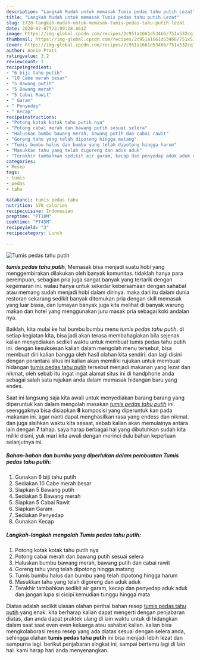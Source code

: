 ```yaml
---
description: "Langkah Mudah untuk memasak Tumis pedas tahu putih Lezat"
title: "Langkah Mudah untuk memasak Tumis pedas tahu putih Lezat"
slug: 1720-langkah-mudah-untuk-memasak-tumis-pedas-tahu-putih-lezat
date: 2020-07-07T22:09:28.861Z
image: https://img-global.cpcdn.com/recipes/2c951a1661d53466/751x532cq70/tumis-pedas-tahu-putih-foto-resep-utama.jpg
thumbnail: https://img-global.cpcdn.com/recipes/2c951a1661d53466/751x532cq70/tumis-pedas-tahu-putih-foto-resep-utama.jpg
cover: https://img-global.cpcdn.com/recipes/2c951a1661d53466/751x532cq70/tumis-pedas-tahu-putih-foto-resep-utama.jpg
author: Annie Pratt
ratingvalue: 3.2
reviewcount: 3
recipeingredient:
- "6 biji tahu putih"
- "10 Cabe merah besar"
- "5 Bawang putih"
- "5 Bawang merah"
- "5 Cabai Rawit"
- " Garam"
- " Penyedap"
- " Kecap"
recipeinstructions:
- "Potong kotak kotak tahu putih nya"
- "Potong cabai merah dan bawang putih sesuai selera"
- "Haluskan bumbu bawang merah, bawang putih dan cabai rawit"
- "Goreng tahu yang telah dipotong hingga matang"
- "Tumis bumbu halus dan bumbu yang telah dipotong hingga harum"
- "Masukkan tahu yang telah digoreng dan aduk aduk"
- "Terakhir tambahkan sedikit air garam, kecap dan penyedap aduk aduk dan jangan lupa si cicipi kemudian tunggu hingga mata"
categories:
- Resep
tags:
- tumis
- pedas
- tahu

katakunci: tumis pedas tahu 
nutrition: 170 calories
recipecuisine: Indonesian
preptime: "PT10M"
cooktime: "PT45M"
recipeyield: "3"
recipecategory: Lunch

---
```



![Tumis pedas tahu putih](https://img-global.cpcdn.com/recipes/2c951a1661d53466/751x532cq70/tumis-pedas-tahu-putih-foto-resep-utama.jpg)

<b><i>tumis pedas tahu putih</i></b>, Memasak bisa menjadi suatu hobi yang menggembirakan dilakukan oleh banyak komunitas. tidaklah hanya para perempuan, sebagian pria juga sangat banyak yang tertarik dengan kegemaran ini. walau hanya untuk sekedar kebersamaan dengan sahabat atau memang sudah menjadi hobi dalam dirinya. maka dari itu dalam dunia restoran sekarang sedikit banyak ditemukan pria dengan skill memasak yang luar biasa, dan lumayan banyak juga kita melihat di banyak warung makan dan hotel yang menggunakan juru masak pria sebagai koki andalan nya.

Baiklah, kita mulai ke hal bumbu bumbu menu <i>tumis pedas tahu putih</i>. di setiap kegiatan kita, bisa jadi akan terasa membahagiakan bila sejenak kalian menyediakan sedikit waktu untuk membuat tumis pedas tahu putih ini. dengan kesuksesan kalian dalam mengolah menu tersebut, bisa membuat diri kalian bangga oleh hasil olahan kita sendiri. dan lagi disini dengan perantara situs ini kalian akan memiliki rujukan untuk membuat hidangan <u>tumis pedas tahu putih</u> tersebut menjadi makanan yang lezat dan nikmat, oleh sebab itu ingat ingat alamat situs ini di handphone anda sebagai salah satu rujukan anda dalam memasak hidangan baru yang endes.




Saat ini langsung saja kita awali untuk menyediakan barang barang yang diperuntuk kan dalam mengolah masakan <u><i>tumis pedas tahu putih</i></u> ini. seenggaknya bisa disiapkan <b>8</b> komposisi yang diperuntuk kan pada makanan ini. agar nanti dapat menghasilkan rasa yang endess dan nikmat. dan juga sisihkan waktu kita sesaat, sebab kalian akan memulainya antara lain dengan <b>7</b> tahap. saya harap berbagai hal yang dibutuhkan sudah kita miliki disini, yuk mari kita awali dengan merinci dulu bahan keperluan selanjutnya ini.

<!--inarticleads1-->

##### Bahan-bahan dan bumbu yang diperlukan dalam pembuatan Tumis pedas tahu putih:

1. Gunakan 6 biji tahu putih
1. Sediakan 10 Cabe merah besar
1. Siapkan 5 Bawang putih
1. Sediakan 5 Bawang merah
1. Siapkan 5 Cabai Rawit
1. Siapkan  Garam
1. Sediakan  Penyedap
1. Gunakan  Kecap




<!--inarticleads2-->

##### Langkah-langkah mengolah Tumis pedas tahu putih:

1. Potong kotak kotak tahu putih nya
1. Potong cabai merah dan bawang putih sesuai selera
1. Haluskan bumbu bawang merah, bawang putih dan cabai rawit
1. Goreng tahu yang telah dipotong hingga matang
1. Tumis bumbu halus dan bumbu yang telah dipotong hingga harum
1. Masukkan tahu yang telah digoreng dan aduk aduk
1. Terakhir tambahkan sedikit air garam, kecap dan penyedap aduk aduk dan jangan lupa si cicipi kemudian tunggu hingga mata




Diatas adalah sedikit ulasan olahan perihal bahan resep <u>tumis pedas tahu putih</u> yang enak. kita berharap kalian dapat mengerti dengan penjabaran diatas, dan anda dapat praktek ulang di lain waktu untuk di hidangkan dalam saat saat even even keluarga atau sahabat kalian. kalian bisa mengkolaborasi resep resep yang ada diatas sesuai dengan selera anda, sehingga olahan <b>tumis pedas tahu putih</b> ini bisa menjadi lebih lezat dan sempurna lagi. berikut penjabaran singkat ini, sampai bertemu lagi di lain hal. kami harap hari anda menyenangkan.
